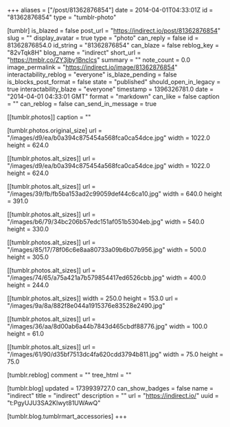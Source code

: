 +++
aliases = ["/post/81362876854"]
date = 2014-04-01T04:33:01Z
id = "81362876854"
type = "tumblr-photo"

[tumblr]
is_blazed = false
post_url = "https://indirect.io/post/81362876854"
slug = ""
display_avatar = true
type = "photo"
can_reply = false
id = 81362876854.0
id_string = "81362876854"
can_blaze = false
reblog_key = "82vTqk8H"
blog_name = "indirect"
short_url = "https://tmblr.co/ZY3jby1Bnclcs"
summary = ""
note_count = 0.0
image_permalink = "https://indirect.io/image/81362876854"
interactability_reblog = "everyone"
is_blaze_pending = false
is_blocks_post_format = false
state = "published"
should_open_in_legacy = true
interactability_blaze = "everyone"
timestamp = 1396326781.0
date = "2014-04-01 04:33:01 GMT"
format = "markdown"
can_like = false
caption = ""
can_reblog = false
can_send_in_message = true

[[tumblr.photos]]
caption = ""

[tumblr.photos.original_size]
url = "/images/d9/ea/b0a394c875454a568fca0ca54dce.jpg"
width = 1022.0
height = 624.0

[[tumblr.photos.alt_sizes]]
url = "/images/d9/ea/b0a394c875454a568fca0ca54dce.jpg"
width = 1022.0
height = 624.0

[[tumblr.photos.alt_sizes]]
url = "/images/39/fb/fb5ba153ad2c99059def44c6ca10.jpg"
width = 640.0
height = 391.0

[[tumblr.photos.alt_sizes]]
url = "/images/b6/79/34bc206b57edc151af051b5304eb.jpg"
width = 540.0
height = 330.0

[[tumblr.photos.alt_sizes]]
url = "/images/85/17/78f06c6e8aa80733a09b6b07b956.jpg"
width = 500.0
height = 305.0

[[tumblr.photos.alt_sizes]]
url = "/images/74/65/a75a421a7b579854417ed6526cbb.jpg"
width = 400.0
height = 244.0

[[tumblr.photos.alt_sizes]]
width = 250.0
height = 153.0
url = "/images/9a/8a/882f8e044a1915376e83528e2490.jpg"

[[tumblr.photos.alt_sizes]]
url = "/images/36/aa/8d00ab6a44b7843d465cbdf88776.jpg"
width = 100.0
height = 61.0

[[tumblr.photos.alt_sizes]]
url = "/images/61/90/d35bf7513dc4fa620cdd3794b811.jpg"
width = 75.0
height = 75.0

[tumblr.reblog]
comment = ""
tree_html = ""

[tumblr.blog]
updated = 1739939727.0
can_show_badges = false
name = "indirect"
title = "indirect"
description = ""
url = "https://indirect.io/"
uuid = "t:PgyUJU3SA2Klwyt81UWAwQ"

[tumblr.blog.tumblrmart_accessories]
+++
